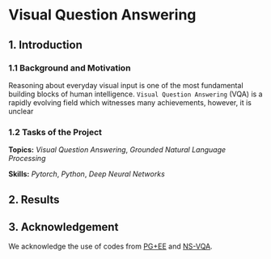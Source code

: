 # Visual Question Answering

## 1. Introduction

### 1.1 Background and Motivation

Reasoning about everyday visual input is one of the most fundamental building blocks of human intelligence. `Visual Question Answering` (VQA) is a rapidly evolving field which witnesses many achievements, however, it is unclear 

### 1.2 Tasks of the Project



**Topics:** _Visual Question Answering_, _Grounded Natural Language Processing_

**Skills:** _Pytorch_, _Python_, _Deep Neural Networks_

## 2. Results

## 3. Acknowledgement

We acknowledge the use of codes from [PG+EE](https://github.com/facebookresearch/clevr-iep) and [NS-VQA](https://github.com/kexinyi/ns-vqa).

